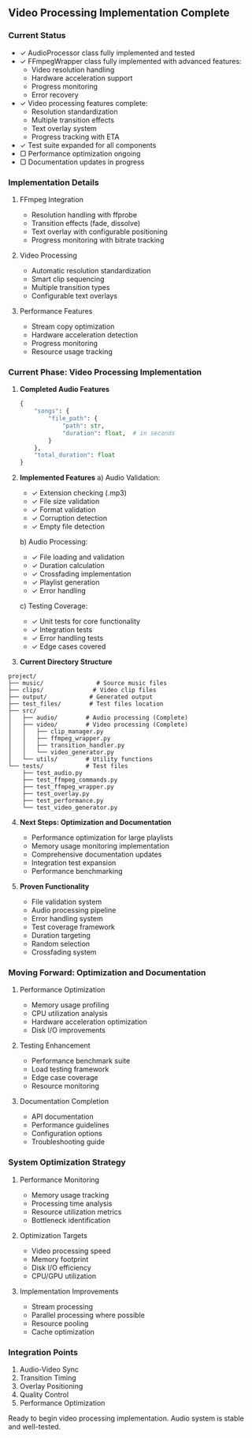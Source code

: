 ## Video Processing Implementation Complete

### Current Status
- ✓ AudioProcessor class fully implemented and tested
- ✓ FFmpegWrapper class fully implemented with advanced features:
  - Video resolution handling
  - Hardware acceleration support
  - Progress monitoring
  - Error recovery
- ✓ Video processing features complete:
  - Resolution standardization
  - Multiple transition effects
  - Text overlay system
  - Progress tracking with ETA
- ✓ Test suite expanded for all components
- ▢ Performance optimization ongoing
- ▢ Documentation updates in progress

### Implementation Details
1. FFmpeg Integration
   - Resolution handling with ffprobe
   - Transition effects (fade, dissolve)
   - Text overlay with configurable positioning
   - Progress monitoring with bitrate tracking

2. Video Processing
   - Automatic resolution standardization
   - Smart clip sequencing
   - Multiple transition types
   - Configurable text overlays

3. Performance Features
   - Stream copy optimization
   - Hardware acceleration detection
   - Progress monitoring
   - Resource usage tracking

### Current Phase: Video Processing Implementation

1. **Completed Audio Features**
   ```python
   {
       "songs": {
           "file_path": {
               "path": str,
               "duration": float,  # in seconds
           }
       },
       "total_duration": float
   }
   ```

2. **Implemented Features**
   a) Audio Validation:
      - ✓ Extension checking (.mp3)
      - ✓ File size validation
      - ✓ Format validation
      - ✓ Corruption detection
      - ✓ Empty file detection

   b) Audio Processing:
      - ✓ File loading and validation
      - ✓ Duration calculation
      - ✓ Crossfading implementation
      - ✓ Playlist generation
      - ✓ Error handling

   c) Testing Coverage:
      - ✓ Unit tests for core functionality
      - ✓ Integration tests
      - ✓ Error handling tests
      - ✓ Edge cases covered

3. **Current Directory Structure**
```
project/
├── music/               # Source music files
├── clips/              # Video clip files
├── output/            # Generated output
├── test_files/        # Test files location
├── src/
│   ├── audio/        # Audio processing (Complete)
│   ├── video/        # Video processing (Complete)
│   │   ├── clip_manager.py
│   │   ├── ffmpeg_wrapper.py
│   │   ├── transition_handler.py
│   │   └── video_generator.py
│   └── utils/        # Utility functions
└── tests/            # Test files
    ├── test_audio.py
    ├── test_ffmpeg_commands.py
    ├── test_ffmpeg_wrapper.py
    ├── test_overlay.py
    ├── test_performance.py
    └── test_video_generator.py
```

4. **Next Steps: Optimization and Documentation**
   - Performance optimization for large playlists
   - Memory usage monitoring implementation
   - Comprehensive documentation updates
   - Integration test expansion
   - Performance benchmarking

5. **Proven Functionality**
   - File validation system
   - Audio processing pipeline
   - Error handling system
   - Test coverage framework
   - Duration targeting
   - Random selection
   - Crossfading system

### Moving Forward: Optimization and Documentation

1. Performance Optimization
   - Memory usage profiling
   - CPU utilization analysis
   - Hardware acceleration optimization
   - Disk I/O improvements

2. Testing Enhancement
   - Performance benchmark suite
   - Load testing framework
   - Edge case coverage
   - Resource monitoring

3. Documentation Completion
   - API documentation
   - Performance guidelines
   - Configuration options
   - Troubleshooting guide

### System Optimization Strategy
1. Performance Monitoring
   - Memory usage tracking
   - Processing time analysis
   - Resource utilization metrics
   - Bottleneck identification

2. Optimization Targets
   - Video processing speed
   - Memory footprint
   - Disk I/O efficiency
   - CPU/GPU utilization

3. Implementation Improvements
   - Stream processing
   - Parallel processing where possible
   - Resource pooling
   - Cache optimization

### Integration Points
1. Audio-Video Sync
2. Transition Timing
3. Overlay Positioning
4. Quality Control
5. Performance Optimization

Ready to begin video processing implementation. Audio system is stable and well-tested.
